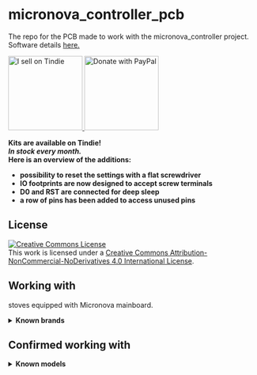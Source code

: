 # micronova_controller_pcb
The repo for the PCB made to work with the micronova_controller project. Software details [here.](https://github.com/philibertc/micronova_controller/)

<a href="https://www.tindie.com/products/philibertc/pellet-heater-controller/">
  <img src="https://user-images.githubusercontent.com/57588282/131249215-e0877966-c181-49fa-ae90-59f0a95ad292.png" alt="I sell on Tindie" width=150 />
</a>
<a href="https://www.paypal.com/donate?hosted_button_id=Q48QBGGQTVGTG">
  <img src="https://raw.githubusercontent.com/stefan-niedermann/paypal-donate-button/master/paypal-donate-button.png" alt="Donate with PayPal" width=150 />
</a>

**Kits are available on Tindie!**  
**_In stock every month._**  
**Here is an overview of the additions:**

- **possibility to reset the settings with a flat screwdriver**
- **IO footprints are now designed to accept screw terminals**
- **D0 and RST are connected for deep sleep**
- **a row of pins has been added to access unused pins**

## License
<a rel="license" href="http://creativecommons.org/licenses/by-nc-nd/4.0/"><img alt="Creative Commons License" style="border-width:0" src="https://i.creativecommons.org/l/by-nc-nd/4.0/88x31.png" /></a><br />This work is licensed under a <a rel="license" href="http://creativecommons.org/licenses/by-nc-nd/4.0/">Creative Commons Attribution-NonCommercial-NoDerivatives 4.0 International License</a>.


## Working with
stoves equipped with Micronova mainboard.
<details>
<summary><b>Known brands</b></summary>

- AMG S.p.A. (Artel, Kalor, Tepor, Foco, Adler)
- Anselmo Cola
- Boreal
- Bronpi
- Cadel
- Clam
- Corisit S.r.l. (Lincar, Vulcania, Arce)
- Ecoteck
- EL.FIRE
- EOSS
- EvaCalor
- Fontana Calore
- Fonte Flamme
- Galletti
- Globe-Fire
- Italiana Camini
- Jolly Mec
- Karmek
- Kepo
- Klover
- Laminox
- LMX
- La Nordica S.p.A (Extraflame, Dal Zotto)
- Lorflam
- MCZ (Brisach, Cadel, FreePoint, Pegaso, Red)
- Moretti Design
- Nordic Fire
- Palladio
- Piazetta
- Sicalor
- Stufe a pellet Italia
- Tecnoflam
- Termoflam
- Thermoflux
- TS
- Ungaro
- Zibro
</details>

## Confirmed working with
<details>
<summary><b>Known models</b></summary>

- RED Loto
- MCZ Kaika/Face
- FreePoint Sharp
- Anselmo Cola Aloe
- Kalor Compact (boiler, fumesTempAddr 0xFF, flamePowerAddr 0x37)
- ITC Layma (boiler, fumesTempAddr 0x5A, no water pressure value available)
- Piazetta P958D
- Piazetta Line
- ETNA Giulia EVO (Micronova J042, fumes temp and power reading doesn't work for the moment)
- Extraflame Teodora Evo (at least turning on works)
- El.Fire Venice Slim
- Palladio Europa
</details>
